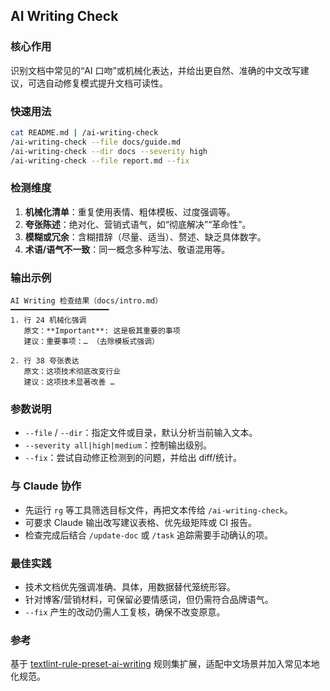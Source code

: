 ## AI Writing Check

### 核心作用
识别文档中常见的“AI 口吻”或机械化表达，并给出更自然、准确的中文改写建议，可选自动修复模式提升文档可读性。

### 快速用法
```bash
cat README.md | /ai-writing-check
/ai-writing-check --file docs/guide.md
/ai-writing-check --dir docs --severity high
/ai-writing-check --file report.md --fix
```

### 检测维度
1. **机械化清单**：重复使用表情、粗体模板、过度强调等。
2. **夸张陈述**：绝对化、营销式语气，如“彻底解决”“革命性”。
3. **模糊或冗余**：含糊措辞（尽量、适当）、赘述、缺乏具体数字。
4. **术语/语气不一致**：同一概念多种写法、敬语混用等。

### 输出示例
```
AI Writing 检查结果（docs/intro.md）
━━━━━━━━━━━━━━━━━━━━━━
1. 行 24 机械化强调
   原文：**Important**: 这是极其重要的事项
   建议：重要事项：… （去除模板式强调）

2. 行 38 夸张表达
   原文：这项技术彻底改变行业
   建议：这项技术显著改善 …
```

### 参数说明
- `--file` / `--dir`：指定文件或目录，默认分析当前输入文本。
- `--severity all|high|medium`：控制输出级别。
- `--fix`：尝试自动修正检测到的问题，并给出 diff/统计。

### 与 Claude 协作
- 先运行 `rg` 等工具筛选目标文件，再把文本传给 `/ai-writing-check`。
- 可要求 Claude 输出改写建议表格、优先级矩阵或 CI 报告。
- 检查完成后结合 `/update-doc` 或 `/task` 追踪需要手动确认的项。

### 最佳实践
- 技术文档优先强调准确、具体，用数据替代笼统形容。
- 针对博客/营销材料，可保留必要情感词，但仍需符合品牌语气。
- `--fix` 产生的改动仍需人工复核，确保不改变原意。

### 参考
基于 [textlint-rule-preset-ai-writing](https://github.com/textlint-ja/textlint-rule-preset-ai-writing) 规则集扩展，适配中文场景并加入常见本地化规范。

